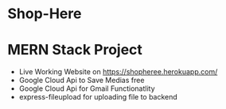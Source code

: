 # Shop-Here
# MERN Stack Project
- Live Working Website on https://shopheree.herokuapp.com/
- Google Cloud Api to Save Medias free
- Google Cloud Api for Gmail Functionatlity
- express-fileupload for uploading file to backend
